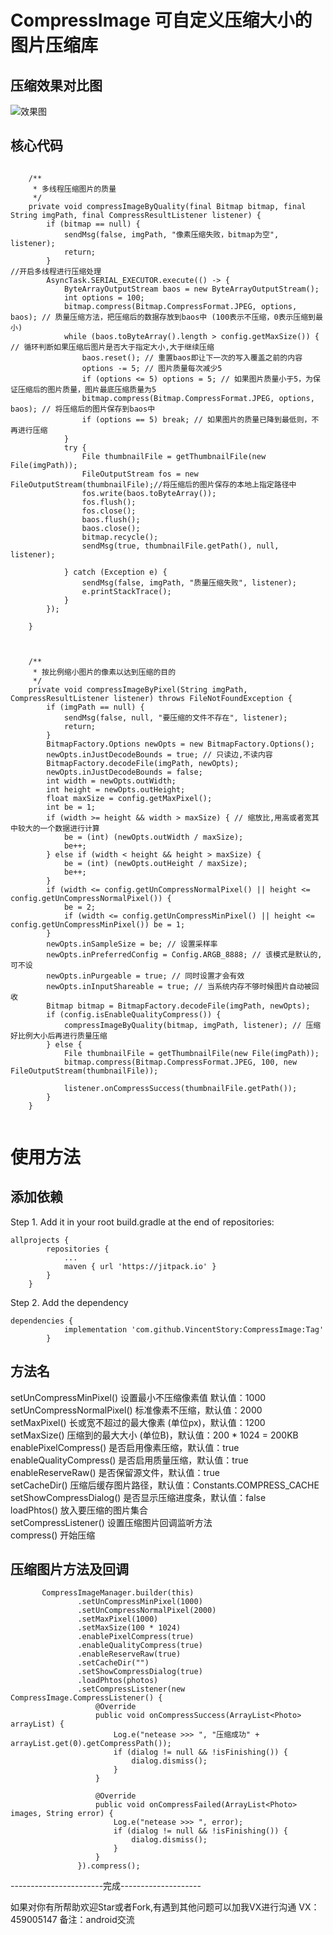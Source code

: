 # CompressImage 可自定义压缩大小的图片压缩库

## 压缩效果对比图

<!-- ![效果图](https://github.com/VincentStory/CompressImage/blob/master/example.png) -->
![效果图](https://github.com/VincentStory/CompressImage/blob/master/example1.png)

## 核心代码
```

    /**
     * 多线程压缩图片的质量
     */
    private void compressImageByQuality(final Bitmap bitmap, final String imgPath, final CompressResultListener listener) {
        if (bitmap == null) {
            sendMsg(false, imgPath, "像素压缩失败，bitmap为空", listener);
            return;
        }
//开启多线程进行压缩处理
        AsyncTask.SERIAL_EXECUTOR.execute(() -> {
            ByteArrayOutputStream baos = new ByteArrayOutputStream();
            int options = 100;
            bitmap.compress(Bitmap.CompressFormat.JPEG, options, baos); // 质量压缩方法，把压缩后的数据存放到baos中 (100表示不压缩，0表示压缩到最小)
            while (baos.toByteArray().length > config.getMaxSize()) { // 循环判断如果压缩后图片是否大于指定大小,大于继续压缩
                baos.reset(); // 重置baos即让下一次的写入覆盖之前的内容
                options -= 5; // 图片质量每次减少5
                if (options <= 5) options = 5; // 如果图片质量小于5，为保证压缩后的图片质量，图片最底压缩质量为5
                bitmap.compress(Bitmap.CompressFormat.JPEG, options, baos); // 将压缩后的图片保存到baos中
                if (options == 5) break; // 如果图片的质量已降到最低则，不再进行压缩
            }
            try {
                File thumbnailFile = getThumbnailFile(new File(imgPath));
                FileOutputStream fos = new FileOutputStream(thumbnailFile);//将压缩后的图片保存的本地上指定路径中
                fos.write(baos.toByteArray());
                fos.flush();
                fos.close();
                baos.flush();
                baos.close();
                bitmap.recycle();
                sendMsg(true, thumbnailFile.getPath(), null, listener);

            } catch (Exception e) {
                sendMsg(false, imgPath, "质量压缩失败", listener);
                e.printStackTrace();
            }
        });

    }
    
    
    
    /**
     * 按比例缩小图片的像素以达到压缩的目的
     */
    private void compressImageByPixel(String imgPath, CompressResultListener listener) throws FileNotFoundException {
        if (imgPath == null) {
            sendMsg(false, null, "要压缩的文件不存在", listener);
            return;
        }
        BitmapFactory.Options newOpts = new BitmapFactory.Options();
        newOpts.inJustDecodeBounds = true; // 只读边,不读内容
        BitmapFactory.decodeFile(imgPath, newOpts);
        newOpts.inJustDecodeBounds = false;
        int width = newOpts.outWidth;
        int height = newOpts.outHeight;
        float maxSize = config.getMaxPixel();
        int be = 1;
        if (width >= height && width > maxSize) { // 缩放比,用高或者宽其中较大的一个数据进行计算
            be = (int) (newOpts.outWidth / maxSize);
            be++;
        } else if (width < height && height > maxSize) {
            be = (int) (newOpts.outHeight / maxSize);
            be++;
        }
        if (width <= config.getUnCompressNormalPixel() || height <= config.getUnCompressNormalPixel()) {
            be = 2;
            if (width <= config.getUnCompressMinPixel() || height <= config.getUnCompressMinPixel()) be = 1;
        }
        newOpts.inSampleSize = be; // 设置采样率
        newOpts.inPreferredConfig = Config.ARGB_8888; // 该模式是默认的,可不设
        newOpts.inPurgeable = true; // 同时设置才会有效
        newOpts.inInputShareable = true; // 当系统内存不够时候图片自动被回收
        Bitmap bitmap = BitmapFactory.decodeFile(imgPath, newOpts);
        if (config.isEnableQualityCompress()) {
            compressImageByQuality(bitmap, imgPath, listener); // 压缩好比例大小后再进行质量压缩
        } else {
            File thumbnailFile = getThumbnailFile(new File(imgPath));
            bitmap.compress(Bitmap.CompressFormat.JPEG, 100, new FileOutputStream(thumbnailFile));

            listener.onCompressSuccess(thumbnailFile.getPath());
        }
    }


```


# 使用方法
## 添加依赖
Step 1. Add it in your root build.gradle at the end of repositories:
```
allprojects {
		repositories {
			...
			maven { url 'https://jitpack.io' }
		}
	}

``` 
Step 2. Add the dependency

```
dependencies {
	        implementation 'com.github.VincentStory:CompressImage:Tag'
	    }

``` 
## 方法名
setUnCompressMinPixel()  设置最小不压缩像素值 默认值：1000 <br>
setUnCompressNormalPixel() 标准像素不压缩，默认值：2000  <br>
setMaxPixel() 长或宽不超过的最大像素 (单位px)，默认值：1200 <br>
setMaxSize()   压缩到的最大大小 (单位B)，默认值：200 * 1024 = 200KB <br>
enablePixelCompress()   是否启用像素压缩，默认值：true <br>
enableQualityCompress()   是否启用质量压缩，默认值：true <br>
enableReserveRaw()  是否保留源文件，默认值：true <br>
setCacheDir() 压缩后缓存图片路径，默认值：Constants.COMPRESS_CACHE <br>
setShowCompressDialog()  是否显示压缩进度条，默认值：false <br>
loadPhtos() 放入要压缩的图片集合  <br>
setCompressListener() 设置压缩图片回调监听方法 <br>
compress()  开始压缩 <br>


 ## 压缩图片方法及回调
 ```
        CompressImageManager.builder(this)
                .setUnCompressMinPixel(1000) 
                .setUnCompressNormalPixel(2000) 
                .setMaxPixel(1000) 
                .setMaxSize(100 * 1024) 
                .enablePixelCompress(true) 
                .enableQualityCompress(true) 
                .enableReserveRaw(true) 
                .setCacheDir("") 
                .setShowCompressDialog(true) 
                .loadPhtos(photos)
                .setCompressListener(new CompressImage.CompressListener() {
                    @Override
                    public void onCompressSuccess(ArrayList<Photo> arrayList) {
                        Log.e("netease >>> ", "压缩成功" + arrayList.get(0).getCompressPath());
                        if (dialog != null && !isFinishing()) {
                            dialog.dismiss();
                        }
                    }

                    @Override
                    public void onCompressFailed(ArrayList<Photo> images, String error) {
                        Log.e("netease >>> ", error);
                        if (dialog != null && !isFinishing()) {
                            dialog.dismiss();
                        }
                    }
                }).compress();
```

-----------------------完成--------------------

如果对你有所帮助欢迎Star或者Fork,有遇到其他问题可以加我VX进行沟通 VX：459005147 备注：android交流

